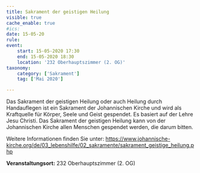 ```yaml
---
title: Sakrament der geistigen Heilung
visible: true
cache_enable: true
#ics: 
date: 15-05-20
rule: 
event:
	start: 15-05-2020 17:30
	end: 15-05-2020 18:30
	location: '232 Oberhauptszimmer (2. OG)'
taxonomy:
	category: ['Sakrament']
	tag: ['Mai 2020']

---
```

Das Sakrament der geistigen Heilung oder auch Heilung durch Handauflegen ist ein Sakrament der Johannischen Kirche und wird als Kraftquelle für Körper, Seele und Geist gespendet. Es basiert auf der Lehre Jesu Christi. Das Sakrament der geistigen Heilung kann von der Johannischen Kirche allen Menschen gespendet werden, die darum bitten.

Weitere Informationen finden Sie unter:
https://www.johannische-kirche.org/de/03_lebenshilfe/02_sakramente/sakrament_geistige_heilung.php



**Veranstaltungsort:** 232 Oberhauptszimmer (2. OG)

